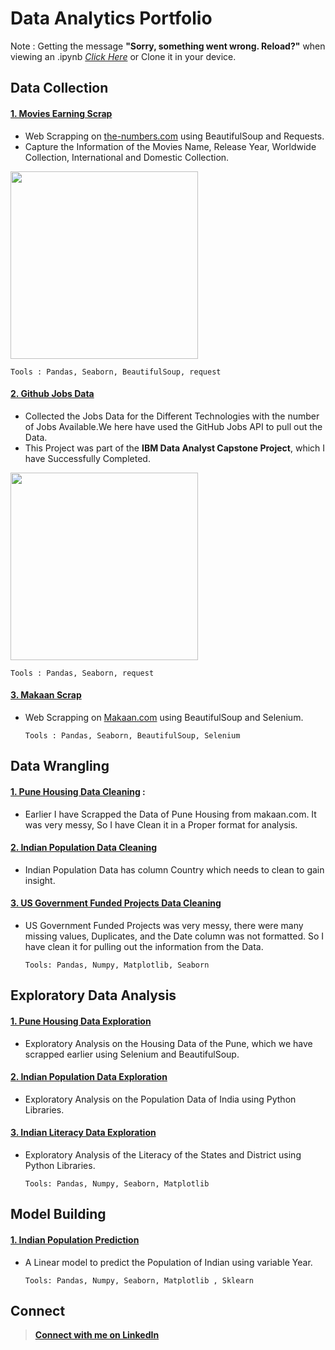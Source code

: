 # Data Analytics Portfolio

Note : Getting the message **"Sorry, something went wrong. Reload?"** when viewing an .ipynb [*Click Here*](https://nbviewer.jupyter.org/github/rohanrashinkar2/Data-Analytics-Portfolio/tree/main/)
or Clone it in your device.

## Data Collection

#### [1. Movies Earning Scrap](https://nbviewer.jupyter.org/github/rohanrashinkar2/Data-Analytics-Portfolio/blob/main/1.%20Data%20Collection/2.%20MoviesEarningScrap.ipynb)
* Web Scrapping on [the-numbers.com](https://www.the-numbers.com/) using BeautifulSoup and Requests.
* Capture the  Information of the Movies Name, Release Year, Worldwide Collection, International and Domestic Collection.

<img src="https://github.com/rohanrashinkar2/Data-Analytics-Portfolio/blob/main/IMAGES/MoviesEarning.png" height="300"/>

    Tools : Pandas, Seaborn, BeautifulSoup, request
    
####  [2. Github Jobs Data](https://nbviewer.jupyter.org/github/rohanrashinkar2/Data-Analytics-Portfolio/blob/main/1.%20Data%20Collection/1.%20JobsDataCollection.ipynb)
* Collected the Jobs Data for the Different Technologies with the number of Jobs Available.We here have used the GitHub Jobs API to pull out the Data.
* This Project was part of the **IBM Data Analyst Capstone Project**, which I have Successfully Completed.

<img src="https://github.com/rohanrashinkar2/Data-Analytics-Portfolio/blob/main/IMAGES/GitHubJobs.png" height="300"/>
     
    Tools : Pandas, Seaborn, request
    
####  [3. Makaan Scrap](https://nbviewer.jupyter.org/github/rohanrashinkar2/Data-Analytics-Portfolio/blob/main/1.%20Data%20Collection/3.%20Pune%20Housing%20Data.ipynb)

* Web Scrapping on [Makaan.com](https://www.makaan.com/) using BeautifulSoup and Selenium.
    
      Tools : Pandas, Seaborn, BeautifulSoup, Selenium
      
## Data Wrangling

#### [1. Pune Housing Data Cleaning](https://nbviewer.jupyter.org/github/rohanrashinkar2/Data-Analytics-Portfolio/blob/main/2.%20Data%20Wrangling/1.%20Pune%20Housing%20Data%20Wrangling.ipynb) : 
- Earlier I have Scrapped the Data of Pune Housing from makaan.com. It was very messy, So I have Clean it in a Proper format for analysis.

#### [2. Indian Population Data Cleaning](https://nbviewer.jupyter.org/github/rohanrashinkar2/Data-Analytics-Portfolio/blob/main/2.%20Data%20Wrangling/2.%20Population%20Data%20.ipynb)
- Indian Population Data has column Country which needs to clean to gain insight.

#### [3. US Government Funded Projects Data Cleaning](https://nbviewer.jupyter.org/github/rohanrashinkar2/Data-Analytics-Portfolio/blob/main/2.%20Data%20Wrangling/3.%20Government%20Funded%20Projects.ipynb)
* US Government Funded Projects was very messy, there were many missing values, Duplicates, and the Date column was not formatted. So I have clean it for pulling out the information from the Data.

      Tools: Pandas, Numpy, Matplotlib, Seaborn
    
## Exploratory Data Analysis

#### [1. Pune Housing Data Exploration](https://nbviewer.jupyter.org/github/rohanrashinkar2/Data-Analytics-Portfolio/blob/main/3.%20Exploratory%20Data%20Analysis/Data%20Exploration%20Pune%20Housing.ipynb)
* Exploratory Analysis on the Housing Data of the Pune, which we have scrapped earlier using Selenium and BeautifulSoup.


#### [2. Indian Population Data Exploration](https://nbviewer.jupyter.org/github/rohanrashinkar2/Data-Analytics-Portfolio/blob/main/3.%20Exploratory%20Data%20Analysis/Data%20Exploration%20Population.ipynb)
* Exploratory Analysis on the Population Data of India using Python Libraries.

#### [3. Indian Literacy Data Exploration](https://nbviewer.jupyter.org/github/rohanrashinkar2/Data-Analytics-Portfolio/blob/main/3.%20Exploratory%20Data%20Analysis/Data%20Exploration%20Literacy.ipynb)
* Exploratory Analysis of the Literacy of the States and District using Python Libraries.

      Tools: Pandas, Numpy, Seaborn, Matplotlib
      
## Model Building

#### [1. Indian Population Prediction](https://nbviewer.jupyter.org/github/rohanrashinkar2/Data-Analytics-Portfolio/blob/main/4.%20Model%20Building/Population%20Prediction%20Model.ipynb)
* A Linear model to predict the Population of Indian using variable Year.
        
      Tools: Pandas, Numpy, Seaborn, Matplotlib , Sklearn
      
## Connect

</p>
 <p align="center">

 >  [ **Connect with me on LinkedIn**](https://www.linkedin.com/in/rohan-rashinkar/)

</p>
